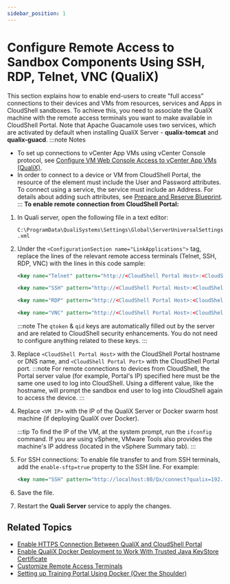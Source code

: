 ```yaml
---
sidebar_position: 1
---
```


# Configure Remote Access to Sandbox Components Using SSH, RDP, Telnet, VNC (QualiX)

This section explains how to enable end-users to create "full access" connections to their devices and VMs from resources, services and Apps in CloudShell sandboxes. To achieve this, you need to associate the QualiX machine with the remote access terminals you want to make available in CloudShell Portal. Note that Apache Guacamole uses two services, which are activated by default when installing QualiX Server - **qualix-tomcat** and **qualix-guacd**.
:::note Notes
- To set up connections to vCenter App VMs using vCenter Console protocol, see [Configure VM Web Console Access to vCenter App VMs (QualiX)](./configure-vm-web-console.md).
- In order to connect to a device or VM from CloudShell Portal, the resource of the element must include the User and Password attributes. To connect using a service, the service must include an Address. For details about adding such attributes, see [Prepare and Reserve Blueprint](../prepare-and-reserve-blueprint.md).
:::
**To enable remote connection from CloudShell Portal:**

1. In Quali server, open the following file in a text editor:
    
    `C:\ProgramData\QualiSystems\Settings\Global\ServerUniversalSettings.xml`
    
2. Under the `<ConfigurationSection name="LinkApplications">` tag, replace the lines of the relevant remote access terminals (Telnet, SSH, RDP, VNC) with the lines in this code sample:
    
    ```xml
    <key name="Telnet" pattern="http://<CloudShell Portal Host>:<CloudShell Portal Port>/Qx/connect?qualix=<VM IP>&amp;qualixType=https&amp;telnet{qid}&amp;qtoken={qtoken}&amp;hostname={Address}&amp;protocol=telnet&amp;port=23&amp;username={User}&amp;password={Password}" icon-key="Telnet" />
    ```
    
    ```xml
    <key name="SSH" pattern="http://<CloudShell Portal Host>:<CloudShell Portal Port>/Qx/connect?qualix=<VM IP>&amp;qualixType=https&amp;ssh{qid}&amp;qtoken={qtoken}&amp;hostname={Address}&amp;protocol=ssh&amp;port=22&amp;username={User}&amp;password=secure" icon-key="SSH" />
    ```
    
    ```xml
    <key name="RDP" pattern="http://<CloudShell Portal Host>:<CloudShell Portal Port>/Qx/connect?qualix=<VM IP>&amp;qualixType=https&amp;rdp{qid}&amp;qtoken={qtoken}&amp;hostname={Address}&amp;protocol=rdp&amp;port=3389&amp;username={User}&amp;password={Password}&amp;security=any&amp;ignore-cert=true" icon-key="RDP" />
    ```
    
    ```xml
    <key name="VNC" pattern="http://<CloudShell Portal Host>:<CloudShell Portal Port>/Qx/connect?qualix=<VM IP>&amp;qualixType=https&amp;vnc{qid}&amp;qtoken={qtoken}&amp;hostname={Address}&amp;protocol=vnc&amp;port=5900&amp;username={User}&amp;password={Password}" icon-key="VNC" />
    ```
    :::note
    The `qtoken` & `qid` keys are automatically filled out by the server and are related to CloudShell security enhancements. You do not need to configure anything related to these keys.
    :::
3. Replace `<CloudShell Portal Host>` with the CloudShell Portal hostname or DNS name, and `<CloudShell Portal Port>` with the CloudShell Portal port.
    :::note
    For remote connections to devices from CloudShell, the Portal server value (for example, Portal's IP) specified here must be the same one used to log into CloudShell. Using a different value, like the hostname, will prompt the sandbox end user to log into CloudShell again to access the device.
    :::
4. Replace `<VM IP>` with the IP of the QualiX Server or Docker swarm host machine (if deploying QualiX over Docker).
    
    :::tip
    To find the IP of the VM, at the system prompt, run the `ifconfig` command. If you are using vSphere, VMware Tools also provides the machine's IP address (located in the vSphere Summary tab).
    :::
5. For SSH connections: To enable file transfer to and from SSH terminals, add the `enable-sftp=true` property to the SSH line. For example:
    
    ```xml
    <key name="SSH" pattern="http://localhost:80/Qx/connect?qualix=192.168.1.17&enable-sftp=true&qualixType=https&amp;ssh{qid}&amp;qtoken={qtoken}&amp;hostname={Address}&amp;protocol=ssh&amp;port=22&amp;username={User}&amp;password=secure" icon-key="SSH" />
    ```
    
6. Save the file.
7. Restart the **Quali Server** service to apply the changes.

## Related Topics

- [Enable HTTPS Connection Between QualiX and CloudShell Portal](./enable-https/index.md)
- [Enable QualiX Docker Deployment to Work With Trusted Java KeyStore Certificate](./config-jks-cert.md)
- [Customize Remote Access Terminals](../../../install-configure/qualix/post-installation-config/customize-remote-access.md)
- [Setting up Training Portal Using Docker (Over the Shoulder)](../../../install-configure/qualix/training-portal/setting-up-using-docker.md)